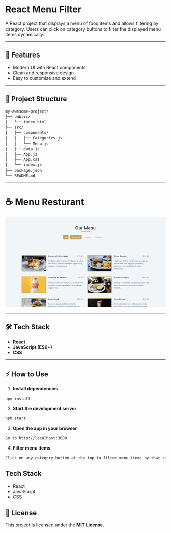 # React Menu Filter

A React project that displays a menu of food items and allows filtering by category. Users can click on category buttons to filter the displayed menu items dynamically.

---

## 🚀 Features
- Modern UI with React components  
- Clean and responsive design  
- Easy to customize and extend  

---

## 📂 Project Structure

```bash
my-awesome-project/
├── public/
│   └── index.html
├── src/
│   ├── components/
│   │   ├── Categories.js
│   │   └── Menu.js
│   ├── data.js
│   ├── App.js
│   ├── App.css
│   └── index.js
├── package.json
└── README.md
```
---

# ☕ Menu Resturant 

![Menu Resturant](./public//images/review.png) 

---

## 🛠️ Tech Stack
- **React**  
- **JavaScript (ES6+)**  
- **CSS**  

---

## ⚡ How to Use

1. **Install dependencies**
```bash
npm install
```
2.	**Start the development server**
``` bash
npm start
```
3.	**Open the app in your browser**
```bash
Go to http://localhost:3000
```
4.	**Filter menu items**
```bash
Click on any category button at the top to filter menu items by that category. The “All” button shows all items.
```
## Tech Stack

- React
- JavaScript
- CSS

## 📜 License  

This project is licensed under the **MIT License**.
